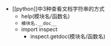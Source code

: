- [[python]]中3种查看文档字符串的方式
	- help(模块名/函数名)
	- `模块名.__doc__`
	- import inspect
		- inspect.getdoc(模块名/函数名)
